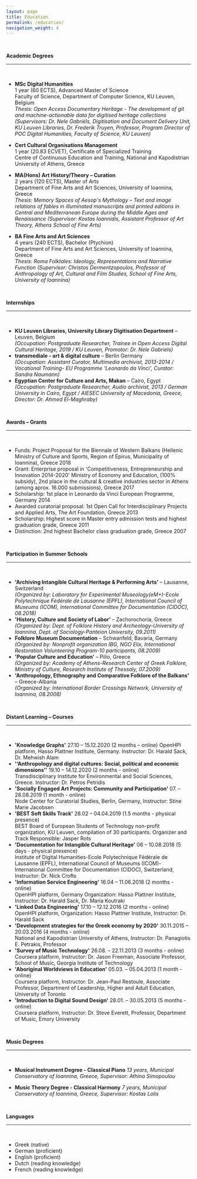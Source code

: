 ```yaml
---
layout: page
title: Education
permalink: /education/
navigation_weight: 4
---
```


<br/>

**Academic Degrees**  

---  

<br/>

- **MSc Digital Humanities**  
1 year (60 ECTS), Advanced Master of Science  
Faculty of Science, Department of Computer Science, KU Leuven, Belgium  
*Thesis: Open Access Documentary Heritage - The development of git and machine-actionable data for digitised heritage collections (Supervisors: Dr. Nele Gabriëls, Digitisation and Document Delivery Unit, KU Leuven Libraries, Dr. Frederik Truyen, Professor, Program Director of POC Digital Humanities, Faculty of Science, KU Leuven)*

- **Cert Cultural Organisations Management**  
1 year (20.83 ECVET), Certificate of Specialized Training  
Centre of Continuous Education and Training, National and Kapodistrian University of Athens, Greece

- **MA(Hons) Art History/Theory – Curation**  
2 years (120 ECTS), Master of Arts  
Department of Fine Arts and Art Sciences, University of Ioannina, Greece  
*Thesis: Memory Spaces of Aesop's Mythology – Text and image relations of fables in illuminated manuscripts
and printed editions in Central and Mediterranean Europe during the Middle Ages and Renaissance
(Supervisor: Kostas Ioannidis, Assistant Professor of Art Theory, Athens School of Fine Arts)*

- **BA Fine Arts and Art Sciences**  
4 years (240 ECTS), Bachelor (Ptychion)  
Department of Fine Arts and Art Sciences, University of Ioannina, Greece  
*Thesis: Roma Folktales: Ideology, Representations and Narrative Function (Supervisor: Christos Dermentzopoulos, Professor of Anthropology of Art, Cultural and Film Studies, School of Fine Arts, University of Ioannina)*

<br/>


**Internships**  

---
<br>

- **KU Leuven Libraries, University Library Digitisation Department** – Leuven, Belgium  
*(Occupation: Postgraduate Researcher, Trainee in Open Access Digital Cultural Heritage, 2019 / KU Leuven, Promotor: Dr. Nele Gabriels)*
- **transmediale - art & digital culture** – Berlin Germany  
*(Occupation: Assistant Curator, Multimedia archivist, 2013-2014 / Vocational Training- EU Programme 'Leonardo da Vinci', Curator: Sandra Naumann)*
- **Egyptian Center for Culture and Arts, Makan** – Cairo, Egypt  
*(Occupation: Postgraduate Researcher, Audio archivist, 2013 / German University in Cairo, Egypt / AIESEC University of Macedonia, Greece, Director: Dr. Ahmed El-Maghraby)*

<br/>


**Awards – Grants**  

---  
<br/>

- Funds: Project Proposal for the Biennale of Western Balkans (Hellenic Ministry of Culture and Sports, Region of Epirus, Municipality of Ioannina), Greece 2018
- Grant: Enterprise proposal in 'Competitiveness, Entrepreneurship and Innovation 2014-2020' Ministry of Economy and 	Education, (100% subsidy), 2nd place in the cultural & creative industries sector in Athens (among aprox. 16.000 	submissions), Greece 2017
- Scholarship: 1st place in Leonardo da Vinci European Programme, Germany 2014
- Awarded curatorial proposal: 1st Open Call for Interdisciplinary Projects and Applied Arts, The Art Foundation, Greece 2013
- Scholarship: Highest score in Master entry admission tests and highest graduation grade, Greece 2011
- Distinction: 2nd highest Bachelor class graduation grade, Greece 2007

<br/>

**Participation in Summer Schools**  

---  
<br/>

- **'Archiving Intangible Cultural Heritage & Performing Arts'** – Lausanne, Switzerland  
*(Organized by: Laboratory for Experimental Museology(eM+)-Ecole Polytechnique Fédérale de Lausanne (EPFL), International Council of Museums (ICOM), International Committee for Documentation (CIDOC), 08.2018)*
- **'History, Culture and Society of Labor'** – Zachorochoria, Greece  
*(Organized by: Dept. of Folklore History and Archeology-University of Ioannina, Dept. of Sociology-Panteion University, 09.2011)*
- **Folklore Museum Documentation** – Schwanfeld, Bavaria, Germany  
*(Organized by: Νonprofit organization IBG, NGO Elix, International Restoration Volunteering Program-10 participants, 08.2009)*
- **'Popular Culture and Education'** – Pilio, Greece  
*(Organized by: Academy of Athens-Research Center of Greek Folklore, Ministry of Culture, Research Institute of Thessaly, 07.2009)*
- **'Anthropology, Ethnography and Comparative Folklore of the Balkans'** – Greece-Albania  
*(Organized by: International Border Crossings Network, University of Ioannina, 08.2008)*

<br/>


**Distant Learning – Courses**  

---  
<br/>

- **'Knowledge Graphs'** 27.10 – 15.12.2020 (2 months – online) 
OpenHPI platform, Hasso Plattner Institute, Germany. Instructor: Dr. Harald Sack, Dr. Mehwish Alam
- **'‘Anthropology and digital cultures: Social, political and economic dimensions’'** 19.10 – 14.12.2020 (2 months - online)  
Transdisciplinary Institute for Environmental and Social Sciences, Greece. Instructor: Dr. Petros Petridis
- **'Socially Engaged Art Projects: Community and Participation'** 07. – 28.08.2019 (1 month - online)  
Node Center for Curatorial Studies, Berlin, Germany, Instructor: Stine Marie Jacobsen
- **'BEST Soft Skills Track'** 28.02 – 04.04.2019 (1.5 months - physical presence)  
BEST Board of European Students of Technology non-profit organization, KU Leuven, compilation of 30 participants.
Organizer and Track Responsible: Jasper Rots
- **'Documentation for Intangible Cultural Heritage'** 06 – 10.08.2018 (5 days - physical presence)  
Institute of Digital Humanities-Ecole Polytechnique Fédérale de Lausanne (EPFL), International Council of Museums (ICOM)-International Committee for Documentation (CIDOC), Switzerland, Instructor: Dr. Nick Crofts
- **'Information Service Engineering'** 16.04 – 11.06.2018 (2 months - online)  
OpenHPI platform, Germany Organization: Hasso Plattner Institute, Instructor: Dr. Harald Sack, Dr. Maria Koutraki
- **'Linked Data Engineering'** 17.10 – 12.12.2016 (2 months - online)  
OpenHPI platform, Organization: Hasso Plattner Institute, Instructor: Dr. Harald Sack
- **'Development strategies for the Greek economy by 2020'**  30.11.2015 – 20.03.2016 (4 months - online)  
National and Kapodistrian University of Athens, Instructor: Dr. Panagiotis E. Petrakis, Professor
- **'Survey of Music Technology'** 26.08. – 22.11.2013 (3 months - online)  
Coursera platform, Instructor: Dr. Jason Freeman, Associate Professor, School of Music, Georgia Institute of Technology
- **'Aboriginal Worldviews in Education'** 05.03. – 05.04.2013 (1 month - online)  
Coursera platform, Instructor: Dr. Jean-Paul Restoule, Associate Professor, Department of Leadership, Higher and Adult Education, University of Toronto
- **'Introduction to Digital Sound Design'** 28.01. – 30.05.2013 (5 months - online)  
Coursera platform, Instructor: Dr. Steve Everett, Professor, Department of Music, Emory University

<br/>


**Music Degrees**  

---  
<br/>

- **Musical Instrument Degree - Classical Piano**
*13 years, Municipal Conservatory of Ioannina, Greece, Supervisor: Athina Simopoulou*

- **Music Theory Degree - Classical Harmony**
*7 years, Municipal Conservatory of Ioannina, Greece, Supervisor: Kostas Lolis*


<br/>

**Languages** 

---  
<br/>

- Greek (native)
- German (proficient)
- English (proficient)
- Dutch (reading knowledge)
- French (reading knowledge)

<br/>
